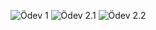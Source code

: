 ![Ödev 1](odevlerim/odev1.png)
![Ödev 2.1](odevlerim/odev2_1.png)
![Ödev 2.2](odevlerim/odev2_2.png)
